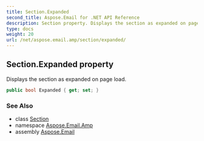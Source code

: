 ```yaml
---
title: Section.Expanded
second_title: Aspose.Email for .NET API Reference
description: Section property. Displays the section as expanded on page load
type: docs
weight: 20
url: /net/aspose.email.amp/section/expanded/
---
```

## Section.Expanded property

Displays the section as expanded on page load.

```csharp
public bool Expanded { get; set; }
```

### See Also

* class [Section](../)
* namespace [Aspose.Email.Amp](../../section/)
* assembly [Aspose.Email](../../../)



